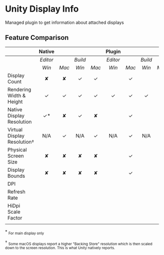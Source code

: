 # Unity Display Info
Managed plugin to get information about attached displays

## Feature Comparison
|                             |  Native  |        |         |        |  Plugin  |        |         |        |
|-----------------------------|:--------:|:------:|:-------:|:------:|:--------:|:------:|:-------:|:------:|
|                             | *Editor* |        | *Build* |        | *Editor* |        | *Build* |        |
|                             |   *Win*  |  *Mac* |  *Win*  |  *Mac* |   *Win*  |  *Mac* |  *Win*  |  *Mac* |
| Display Count               |     ✘    |    ✘   |    ✓    |    ✓   |          |    ✓   |         |    ✓   |
| Rendering Width & Height    |     ✓    |    ✓   |    ✓    |    ✓   |     ✓    |    ✓   |    ✓    |    ✓   |
| Native Display Resolution   |    ✓*    |    ✘   |    ✓    |    ✘   |          |    ✓   |         |    ✓   |
| Virtual Display Resolution† |    N/A   |    ✓   |   N/A   |    ✓   |    N/A   |    ✓   |   N/A   |    ✓   |
| Physical Screen Size        |     ✘    |    ✘   |    ✘    |    ✘   |          |    ✓   |         |    ✓   |
| Display Bounds              |     ✘    |    ✘   |    ✘    |    ✘   |          |    ✓   |         |    ✓   |
| DPI                         |          |        |         |        |          |        |         |        |
| Refresh Rate                |          |        |         |        |          |        |         |        |
| HiDpi Scale Factor          |          |        |         |        |          |        |         |        |
|                             |          |        |         |        |          |        |         |        |

\* <sub>For main display only</sub>

† <sub>Some macOS displays report a higher "Backing Store" resolution which is then scaled down to the screen resolution. This is what Unity natively reports.</sub>

